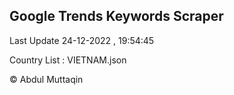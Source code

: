 

## Google Trends Keywords Scraper 
 
Last Update 24-12-2022 , 19:54:45

Country List :
VIETNAM.json



© Abdul Muttaqin 
